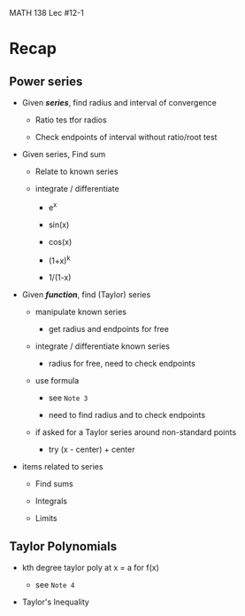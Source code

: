 MATH 138 Lec #12-1

# Recap

## Power series

* Given ***series***, find radius and interval of convergence

	* Ratio tes tfor radios

	* Check endpoints of interval without ratio/root test

* Given series, Find sum

	* Relate to known series

	* integrate / differentiate

		* e<sup>x</sup>
		
		* sin(x)

		* cos(x)

		* (1+x)<sup>k</sup>

		* 1/(1-x)

* Given ***function***, find (Taylor) series

	* manipulate known series

		* get radius and endpoints for free

	* integrate / differentiate known series

		* radius for free, need to check endpoints

	* use formula

		* see `Note 3`

		* need to find radius and to check endpoints

	* if asked for a Taylor series around non-standard points

		* try (x - center) + center

* items related to series

	* Find sums

	* Integrals

	* Limits

## Taylor Polynomials

* kth degree taylor poly at x = a for f(x)

	* see `Note 4`

* Taylor's Inequality
